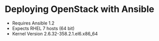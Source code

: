 # Deploying OpenStack with Ansible

- Requires Ansible 1.2
- Expects RHEL 7 hosts (64 bit)
- Kernel Version 2.6.32-358.2.1.el6.x86_64
